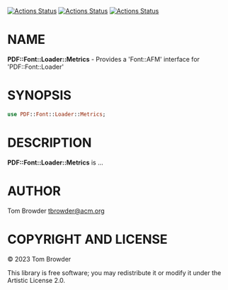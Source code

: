 [![Actions Status](https://github.com/tbrowder/PDF-Font-Loader-Metrics/actions/workflows/linux.yml/badge.svg)](https://github.com/tbrowder/PDF-Font-Loader-Metrics/actions) [![Actions Status](https://github.com/tbrowder/PDF-Font-Loader-Metrics/actions/workflows/macos.yml/badge.svg)](https://github.com/tbrowder/PDF-Font-Loader-Metrics/actions) [![Actions Status](https://github.com/tbrowder/PDF-Font-Loader-Metrics/actions/workflows/windows.yml/badge.svg)](https://github.com/tbrowder/PDF-Font-Loader-Metrics/actions)

NAME
====

**PDF::Font::Loader::Metrics** - Provides a 'Font::AFM' interface for 'PDF::Font::Loader'

SYNOPSIS
========

```raku
use PDF::Font::Loader::Metrics;
```

DESCRIPTION
===========

**PDF::Font::Loader::Metrics** is ...

AUTHOR
======

Tom Browder <tbrowder@acm.org>

COPYRIGHT AND LICENSE
=====================

© 2023 Tom Browder

This library is free software; you may redistribute it or modify it under the Artistic License 2.0.


